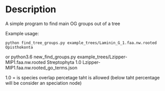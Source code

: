 # Description

A simple program to find main OG groups out of a tree

Example usage: 

```
python find_tree_groups.py example_trees/Laminin_G_1.faa.nw.rooted Opisthokonta
```
or
python3.6 new_find_groups.py example_trees/Lzipper-MIP1.faa.nw.rooted Streptophyta 1.0 Lzipper-MIP1.faa.nw.rooted_go_terms.json

1.0 =  is species overlap percetage taht is allowed (below taht percentage will be consider an speciation node)

